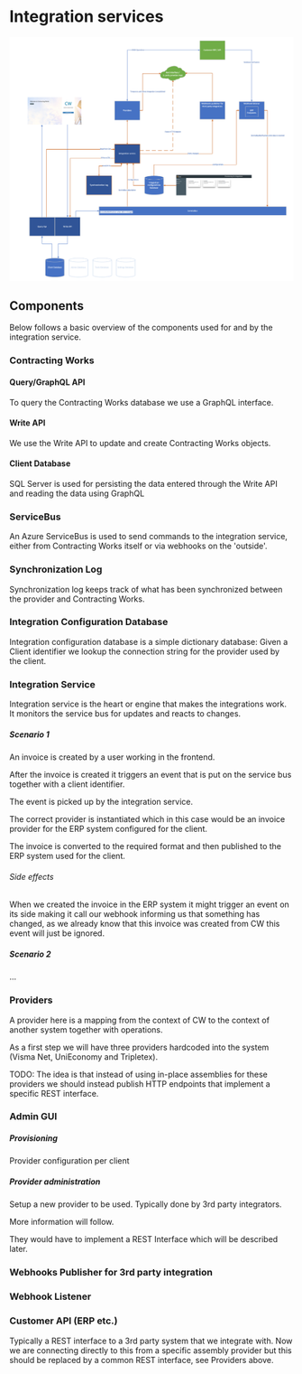 # Integration services

![](Images/IntegrationArchitecture.png)


## Components

Below follows a basic overview of the components used for and by the integration service.


### Contracting Works

#### Query/GraphQL API

To query the Contracting Works database we use a GraphQL interface.



#### Write API

 We use the Write API to update and create Contracting Works objects.



#### Client Database

SQL Server is used for persisting the data entered through the Write API and reading the data using GraphQL



### ServiceBus

An Azure ServiceBus is used to send commands to the integration service, either from Contracting Works itself or via webhooks on the 'outside'.



### Synchronization Log

Synchronization log keeps track of what has been synchronized between the provider and Contracting Works.



### Integration Configuration Database

Integration configuration database is a simple dictionary database: Given a Client identifier we lookup the connection string for the provider used by the client.



### Integration Service

Integration service is the heart or engine that makes the integrations work. It monitors the service bus for updates and reacts to changes.



##### Scenario 1

An invoice is created by a user working in the frontend.

After the invoice is created it triggers an event that is put on the service bus together with a client identifier.

The event is picked up by the integration service.

The correct provider is instantiated which in this case would be an invoice provider for the ERP system configured for the client.

The invoice is converted to the required format and then published to the ERP system used for the client.

###### Side effects

When we created the invoice in the ERP system it might trigger an event on its side making it call our webhook informing us that something has changed, as we already know that this invoice was created from CW this event will just be ignored.



##### Scenario 2

...



### Providers

A provider here is a mapping from the context of CW to the context of another system together with operations.

As a first step we will have three providers hardcoded into the system (Visma Net, UniEconomy and Tripletex).

TODO: The idea is that instead of using in-place assemblies for these providers we should instead publish HTTP endpoints that implement a specific REST interface.



### Admin GUI

##### Provisioning

Provider configuration per client

##### Provider administration

Setup a new provider to be used. Typically done by 3rd party integrators.

More information will follow.

They would have to implement a REST Interface which will be described later.



### Webhooks Publisher for 3rd party integration



### Webhook Listener

### Customer API (ERP etc.)

Typically a REST interface to a 3rd party system that we integrate with. Now we are connecting directly to this from a specific assembly provider but this should be replaced by a common REST interface, see Providers above.

